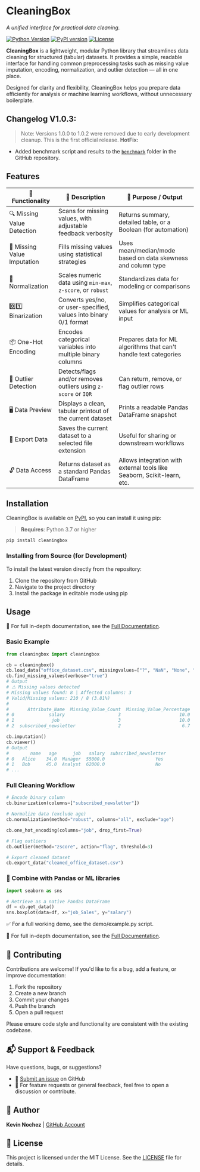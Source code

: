 # CleaningBox
_A unified interface for practical data cleaning._

[![Python Version](https://img.shields.io/pypi/pyversions/cleaningbox.svg)](https://pypi.org/project/cleaningbox/)
[![PyPI version](https://img.shields.io/pypi/v/cleaningbox.svg)](https://pypi.org/project/cleaningbox/)
[![License](https://img.shields.io/github/license/knochez/cleaningbox)](https://github.com/knochez/cleaningbox/blob/main/LICENSE)


**CleaningBox** is a lightweight, modular Python library that streamlines data cleaning for structured (tabular) datasets. It provides a simple, readable interface for handling common preprocessing tasks such as missing value imputation, encoding, normalization, and outlier detection — all in one place.

Designed for clarity and flexibility, CleaningBox helps you prepare data efficiently for analysis or machine learning workflows, without unnecessary boilerplate.

## Changelog V1.0.3:
> Note: Versions 1.0.0 to 1.0.2 were removed due to early development cleanup. This is the first official release.
**HotFix:**
- Added benchmark script and results to the [`benchmark`](https://github.com/knochez/cleaningbox/tree/main/benchmark) folder in the GitHub repository.
## Features

| 🔧 **Functionality**        | 📄 **Description**                                                | 🎯 **Purpose / Output**                                                 |
|-----------------------------|-------------------------------------------------------------------|-------------------------------------------------------------------------|
| 🔍 Missing Value Detection  | Scans for missing values, with adjustable feedback verbosity      | Returns summary, detailed table, or a Boolean (for automation)          |
| 🧩 Missing Value Imputation | Fills missing values using statistical strategies                 | Uses mean/median/mode based on data skewness and column type            |
| 📐 Normalization            | Scales numeric data using `min-max`, `z-score`, or `robust`       | Standardizes data for modeling or comparisons                           |
| 0️⃣1️⃣ Binarization         | Converts yes/no, or user-specified, values into binary 0/1 format | Simplifies categorical values for analysis or ML input                  |
| 📦 One-Hot Encoding         | Encodes categorical variables into multiple binary columns        | Prepares data for ML algorithms that can't handle text categories       |
| 🚨 Outlier Detection        | Detects/flags and/or removes outliers using `z-score` or `IQR`    | Can return, remove, or flag outlier rows                                |
| 🖥️ Data Preview            | Displays a clean, tabular printout of the current dataset         | Prints a readable Pandas DataFrame snapshot                             |
| 💾 Export Data              | Saves the current dataset to a selected file extension            | Useful for sharing or downstream workflows                              |
| 🔓 Data Access              | Returns dataset as a standard Pandas DataFrame                    | Allows integration with external tools like Seaborn, Scikit-learn, etc. |

## Installation

CleaningBox is available on [PyPI](https://pypi.org/project/cleaningbox), so you can install it using pip:
> **Requires**: Python 3.7 or higher
```bash
pip install cleaningbox
```

### Installing from Source (for Development)

To install the latest version directly from the repository:

1. Clone the repository from GitHub
2. Navigate to the project directory
3. Install the package in editable mode using pip

## Usage

📘 For full in-depth documentation, see the [Full Documentation](https://github.com/knochez/cleaningbox/blob/main/doc.md).


### Basic Example

```python
from cleaningbox import cleaningbox

cb = cleaningbox()
cb.load_data("office_dataset.csv", missingvalues=["?", "NaN", "None", "/"])
cb.find_missing_values(verbose="true")
# Output
# ⚠️ Missing values detected
# Missing values found: 8 | Affected columns: 3
# Valid/Missing values: 210 / 8 (3.81%)
# 
#       Attribute_Name  Missing_Value_Count  Missing_Value_Percentage
# 0             salary                    3                      10.0
# 1              job                      3                      10.0
# 2  subscribed_newsletter                2                       6.7

cb.imputation()
cb.viewer()
# Output
#        name   age      job   salary  subscribed_newsletter
# 0   Alice    34.0  Manager  55000.0                   Yes
# 1   Bob      45.0  Analyst  62000.0                   No
# ...
```

### Full Cleaning Workflow
```python
# Encode binary column
cb.binarization(columns=["subscribed_newsletter"])

# Normalize data (exclude age)
cb.normalization(method="robust", columns="all", exclude="age")

cb.one_hot_encoding(columns="job", drop_first=True)

# Flag outliers
cb.outlier(method="zscore", action="flag", threshold=3)

# Export cleaned dataset
cb.export_data("cleaned_office_dataset.csv")
```

### 🧪 Combine with Pandas or ML libraries
```python
import seaborn as sns

# Retrieve as a native Pandas DataFrame
df = cb.get_data()
sns.boxplot(data=df, x="job_Sales", y="salary")
```
✅ For a full working demo, see the demo/example.py script.

📘 For full in-depth documentation, see the [Full Documentation](https://github.com/knochez/cleaningbox/blob/main/doc.md).


## 🤝 Contributing

Contributions are welcome! If you'd like to fix a bug, add a feature, or improve documentation:

1. Fork the repository
2. Create a new branch
3. Commit your changes
4. Push the branch
5. Open a pull request

Please ensure code style and functionality are consistent with the existing codebase.


## 📬 Support & Feedback

Have questions, bugs, or suggestions?

- 🐛 [Submit an issue](https://github.com/knochez/cleaningbox/issues) on GitHub
- 💬 For feature requests or general feedback, feel free to open a discussion or contribute.

## 👤 Author

**Kevin Nochez** | [GitHub Account](https://github.com/knochez)

## 📄 License

This project is licensed under the MIT License. See the [LICENSE](./LICENSE) file for details.
